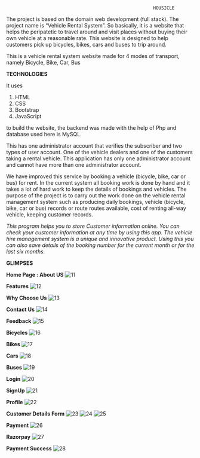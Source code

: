                                                            HOUSICLE

The project is based on the domain web development (full stack). The project name is “Vehicle Rental System”. So basically, it is a website that helps the 
peripatetic to travel around and visit places without buying their own vehicle at a reasonable rate. This website is designed to help customers pick up 
bicycles, bikes, cars and buses to trip around.

This is a vehicle rental system website made for 4 modes of transport, namely
Bicycle, Bike, Car, Bus
   
**TECHNOLOGIES**

It uses 
   1) HTML
   2) CSS
   3) Bootstrap
   4) JavaScript 

to build the website, the backend was made with the help of Php and database used here is MySQL. 

This has one administrator account that verifies the subscriber and two types of user account. One of the vehicle dealers and one of the customers taking 
a rental vehicle. This application has only one administrator account and cannot have more than one administrator account.


We have improved this service by booking a vehicle (bicycle, bike, car or bus) for rent. In the current system all booking work is done by hand and it takes 
a lot of hard work to keep the details of bookings and vehicles. The purpose of the project is to carry out the work done on the vehicle rental management system 
such as producing daily bookings, vehicle (bicycle, bike, car or bus) records or route routes available, cost of renting all-way vehicle, keeping customer records. 

*This program helps you to store Customer information online. You can check your customer information at any time by using this app. The vehicle hire management 
system is a unique and innovative product. Using this you can also save details of the booking number for the current month or for the last six months.*

**GLIMPSES**

**Home Page : About US**
![11](https://user-images.githubusercontent.com/65067765/168420786-99c14714-e775-4451-b7b1-a1e8303c69a2.png)

**Features**
![12](https://user-images.githubusercontent.com/65067765/168420795-35b9512a-8d30-4660-9695-067d974ea04e.png)

**Why Choose Us**
![13](https://user-images.githubusercontent.com/65067765/168420796-a552dc4f-cd19-43c4-9c05-795bbbb6d2bf.png)

**Contact Us**
![14](https://user-images.githubusercontent.com/65067765/168420797-2460a67c-00c2-4cd6-a16c-3c9d9dd44186.png)

**Feedback**
![15](https://user-images.githubusercontent.com/65067765/168421036-a2901328-3f0d-4144-928a-64ef2a3afb70.png)

**Bicycles**
![16](https://user-images.githubusercontent.com/65067765/168421047-103cdf66-c2ed-4fe8-b20d-816d8e0f83a4.png)

**Bikes**
![17](https://user-images.githubusercontent.com/65067765/168421050-45b4ac50-68c6-4a8d-92ff-d1c2bd89a79c.png)

**Cars**
![18](https://user-images.githubusercontent.com/65067765/168421055-ca319d22-5123-45e3-affd-5c89f85bccde.png)

**Buses**
![19](https://user-images.githubusercontent.com/65067765/168421060-f1d9fa58-2da4-4a0b-b1b9-77fc0c7bd62e.png)

**Login**
![20](https://user-images.githubusercontent.com/65067765/168421117-b2fd08a1-0de5-445b-abe3-0daf6368b544.png)

**SignUp**
![21](https://user-images.githubusercontent.com/65067765/168421125-efa0d9c6-155a-4db2-b242-39e9834bb4ae.png)

**Profile**
![22](https://user-images.githubusercontent.com/65067765/168421130-f360552f-40ac-4c74-87f1-243356acc409.png)

**Customer Details Form**
![23](https://user-images.githubusercontent.com/65067765/168421162-3aa4f7ac-c922-4e42-b65c-66a1a2de50ff.png)
![24](https://user-images.githubusercontent.com/65067765/168421165-0fcc7b23-68b6-4dd9-aaf9-b708b1bbd044.png)
![25](https://user-images.githubusercontent.com/65067765/168421167-a2e8275d-5b45-42ad-939b-f376a7d448b0.png)

**Payment**
![26](https://user-images.githubusercontent.com/65067765/168421195-c4c82ab1-0660-4b22-af3c-e8780302f069.png)

**Razorpay**
![27](https://user-images.githubusercontent.com/65067765/168421203-0686feb6-979f-4acf-bd43-bd990167ec61.png)

**Payment Success**
![28](https://user-images.githubusercontent.com/65067765/168421223-2aa6e2e5-4ad4-47e0-98de-ece3c500285a.png)
